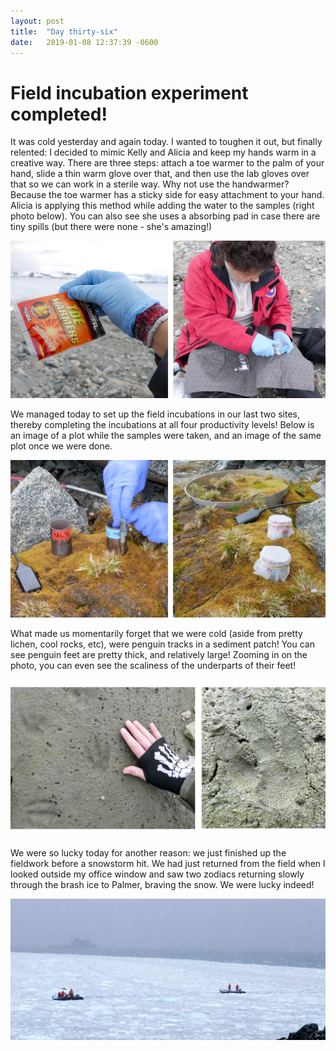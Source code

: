 ```yaml
---
layout: post
title:  "Day thirty-six"
date:   2019-01-08 12:37:39 -0600
---
```

# Field incubation experiment completed!
It was cold yesterday and again today. I wanted to toughen it out, but finally relented: I decided to mimic Kelly and Alicia and keep my hands warm in a creative way. There are three steps: attach a toe warmer to the palm of your hand, slide a thin warm glove over that, and then use the lab gloves over that so we can work in a sterile way. Why not use the handwarmer? Because the toe warmer has a sticky side for easy attachment to your hand. Alicia is applying this method while adding the water to the samples (right photo below). You can also see she uses a absorbing pad in case there are tiny spills (but there were none - she's amazing!)

![Innovative way to keep hands warm](/assets/blog_photos/190108/cold.jpg)

We managed today to set up the field incubations in our last two sites, thereby completing the incubations at all four productivity levels! Below is an image of a plot while the samples were taken, and an image of the same plot once we were done.

![Incubations before and after](/assets/blog_photos/190108/Incubation_site3.jpg)

What made us momentarily forget that we were cold (aside from pretty lichen, cool rocks, etc), were penguin tracks in a sediment patch! You can see penguin feet are pretty thick, and relatively large! Zooming in on the photo, you can even see the scaliness of the underparts of their feet!

![Penguin footprint in sediment](/assets/blog_photos/190108/190108_penguin_feet.jpg)

We were so lucky today for another reason: we just finished up the fieldwork before a snowstorm hit. We had just returned from the field when I looked outside my office window and saw two zodiacs returning slowly through the brash ice to Palmer, braving the snow. We were lucky indeed!

![Zodiac in snowstorm](/assets/blog_photos/190108/190108_zodiacs.jpg)